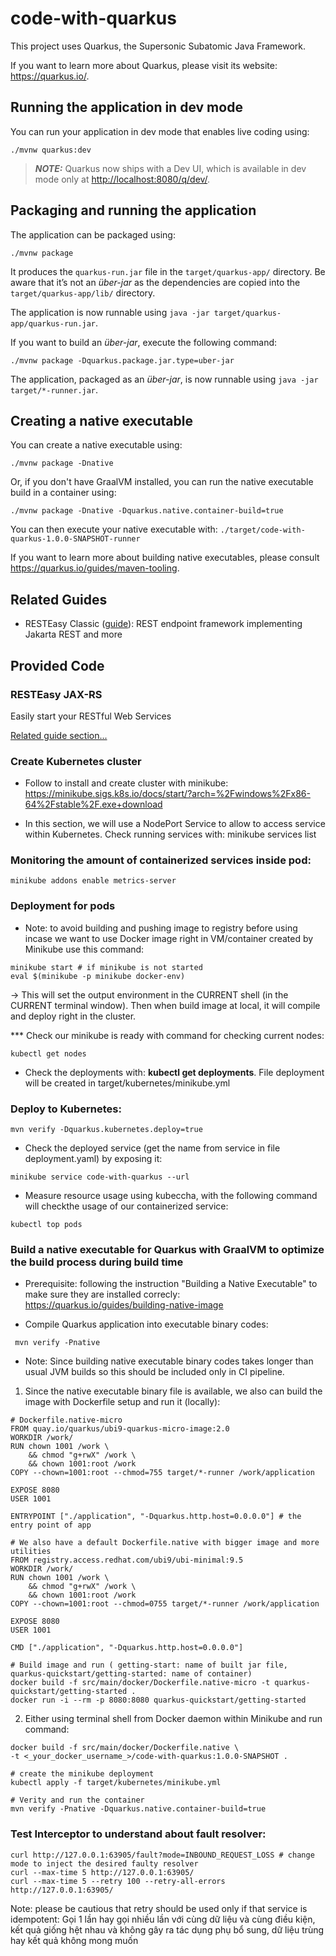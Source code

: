 # code-with-quarkus

This project uses Quarkus, the Supersonic Subatomic Java Framework.

If you want to learn more about Quarkus, please visit its website: <https://quarkus.io/>.

## Running the application in dev mode

You can run your application in dev mode that enables live coding using:

```shell script
./mvnw quarkus:dev
```

> **_NOTE:_**  Quarkus now ships with a Dev UI, which is available in dev mode only at <http://localhost:8080/q/dev/>.

## Packaging and running the application

The application can be packaged using:

```shell script
./mvnw package
```

It produces the `quarkus-run.jar` file in the `target/quarkus-app/` directory.
Be aware that it’s not an _über-jar_ as the dependencies are copied into the `target/quarkus-app/lib/` directory.

The application is now runnable using `java -jar target/quarkus-app/quarkus-run.jar`.

If you want to build an _über-jar_, execute the following command:

```shell script
./mvnw package -Dquarkus.package.jar.type=uber-jar
```

The application, packaged as an _über-jar_, is now runnable using `java -jar target/*-runner.jar`.

## Creating a native executable

You can create a native executable using:

```shell script
./mvnw package -Dnative
```

Or, if you don't have GraalVM installed, you can run the native executable build in a container using:

```shell script
./mvnw package -Dnative -Dquarkus.native.container-build=true
```

You can then execute your native executable with: `./target/code-with-quarkus-1.0.0-SNAPSHOT-runner`

If you want to learn more about building native executables, please consult <https://quarkus.io/guides/maven-tooling>.

## Related Guides

- RESTEasy Classic ([guide](https://quarkus.io/guides/resteasy)): REST endpoint framework implementing Jakarta REST and more

## Provided Code

### RESTEasy JAX-RS

Easily start your RESTful Web Services

[Related guide section...](https://quarkus.io/guides/getting-started#the-jax-rs-resources)

### Create Kubernetes cluster
- Follow to install and create cluster with minikube: https://minikube.sigs.k8s.io/docs/start/?arch=%2Fwindows%2Fx86-64%2Fstable%2F.exe+download

- In this section, we will use a NodePort Service to allow to access service within Kubernetes. Check running services with: minikube services list

### Monitoring the amount of containerized services inside pod: 
```shell script
minikube addons enable metrics-server
```

### Deployment for pods
- Note: to avoid building and pushing image to registry before using incase we want to use Docker image right in VM/container created by Minikube use this command: 
```shell script
minikube start # if minikube is not started
eval $(minikube -p minikube docker-env)
```
-> This will set the output environment in the CURRENT shell (in the CURRENT terminal window). Then when build image at local, it will compile and deploy right in the cluster.

*** Check our minikube is ready with command for checking current nodes: 
```shell script
kubectl get nodes
```

- Check the deployments with: **kubectl get deployments**. File deployment will be created in target/kubernetes/minikube.yml

### Deploy to Kubernetes: 
```shell script
mvn verify -Dquarkus.kubernetes.deploy=true
```

- Check the deployed service (get the name from service in file deployment.yaml) by exposing it:
```shell script
minikube service code-with-quarkus --url  
```

- Measure resource usage using kubeccha, with the following command will checkthe usage of our containerized service:
```shell script
kubectl top pods
```

### Build a native executable for Quarkus with GraalVM to optimize the build process during build time
- Prerequisite: following the instruction "Building a Native Executable" to make sure they are installed correcly: https://quarkus.io/guides/building-native-image

- Compile Quarkus application into executable binary codes:
```shell script
 mvn verify -Pnative
```

- Note: Since building native executable binary codes takes longer than usual JVM builds so this should be included only in CI pipeline.

1. Since the native executable binary file is available, we also can build the image with Dockerfile setup and run it (locally):
```shell script
# Dockerfile.native-micro
FROM quay.io/quarkus/ubi9-quarkus-micro-image:2.0
WORKDIR /work/
RUN chown 1001 /work \
    && chmod "g+rwX" /work \
    && chown 1001:root /work
COPY --chown=1001:root --chmod=755 target/*-runner /work/application

EXPOSE 8080
USER 1001

ENTRYPOINT ["./application", "-Dquarkus.http.host=0.0.0.0"] # the entry point of app

# We also have a default Dockerfile.native with bigger image and more utilities
FROM registry.access.redhat.com/ubi9/ubi-minimal:9.5
WORKDIR /work/
RUN chown 1001 /work \
    && chmod "g+rwX" /work \
    && chown 1001:root /work
COPY --chown=1001:root --chmod=0755 target/*-runner /work/application

EXPOSE 8080
USER 1001

CMD ["./application", "-Dquarkus.http.host=0.0.0.0"]

# Build image and run ( getting-start: name of built jar file, quarkus-quickstart/getting-started: name of container)
docker build -f src/main/docker/Dockerfile.native-micro -t quarkus-quickstart/getting-started .
docker run -i --rm -p 8080:8080 quarkus-quickstart/getting-started
```

2. Either using terminal shell from Docker daemon within Minikube and run command:
```shell script
docker build -f src/main/docker/Dockerfile.native \
-t <_your_docker_username_>/code-with-quarkus:1.0.0-SNAPSHOT .

# create the minikube deployment
kubectl apply -f target/kubernetes/minikube.yml

# Verity and run the container
mvn verify -Pnative -Dquarkus.native.container-build=true
```

### Test Interceptor to understand about fault resolver:
```shell script
curl http://127.0.0.1:63905/fault?mode=INBOUND_REQUEST_LOSS # change mode to inject the desired faulty resolver
curl --max-time 5 http://127.0.0.1:63905/
curl --max-time 5 --retry 100 --retry-all-errors http://127.0.0.1:63905/
```

Note: please be cautious that retry should be used only if that service is idempotent: Gọi 1 lần hay gọi nhiều lần với cùng dữ liệu và cùng điều kiện, kết quả giống hệt nhau và không gây ra tác dụng phụ bổ sung, dữ liệu trùng hay kết quả không mong muốn 
